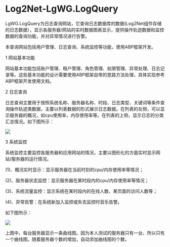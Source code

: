 # Log2Net-LgWG.LogQuery
LgWG.LogQuery为日志查询网站，它查询日志数据库的数据(Log2Net组件存储的日志数据），显示各服务器/网站的实时数据图表显示，提供操作轨迹数据和监控数据的查询功能，并对异常情况进行告警。

本查询网站包括用户管理、日志查询、系统监控等功能，使用ABP框架开发。

1 网站基本功能

网站基本功能包括账户管理、租户管理、角色管理、权限管理、异常处理、日志记录等。这些基本功能的设计需要使用ABP框架自带的思路方法处理，具体实现参考ABP框架开发使用文档。

2 日志查询

日志查询主要用于按照系统名称、服务器名称、时段、日志类型、关键词等条件查询操作轨迹类数据，主要以列表数据的形式展示日志数据。在列表的左侧，可以显示服务器的概况，如cpu使用率，内存使用率等。在列表的上侧，显示日志的分类汇总情况。如下图所示：

![](https://github.com/yuchen1030/Log2Net-LgWG.LogQuery/blob/master/LgWG.LogQuery.Web/images/DocImg/logTraaceImg.jpg)


3 系统监控

系统监控主要监控各服务器和应用网站的情况，主要以图形化的方面实时显示网站/服务器的运行情况。

(1)、概况实时显示：显示服务器在当前时刻的cpu/内存使用率等情况；

(2)、服务器状态监控：显示服务器在某时段内的cpu/内存使用率等情况；

(3)、系统流量监控：显示系统在某时段内的在线人数、某页面的访问人数等；

(4)、异常告警：在系统新加入监控或失去监控时音乐告警。

如下图所示：

![](https://github.com/yuchen1030/Log2Net-LgWG.LogQuery/blob/master/LgWG.LogQuery.Web/images/DocImg/logMonitorImg.jpg)

上图中，每台服务器显示一条曲线图。因为本人测试的服务器只有一台，所以只有一个曲线图。随着服务器个数的增加，自动添加曲线图的个数。

